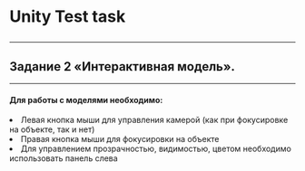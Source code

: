 <h1>Unity Test task</a> 
<hr>
<h2>Задание 2 «Интерактивная модель».</h2>
<hr>
<h4>Для работы с моделями необходимо:</h4>
<li>Левая кнопка мыши для управления камерой (как при фокусировке на объекте, так и нет)</li>
<li>Правая кнопка мыши для фокусировки на объекте</li>
<li>Для управлением прозрачностью, видимостью, цветом необходимо использовать панель слева</li>